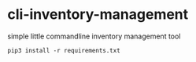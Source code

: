 # cli-inventory-management
simple little commandline inventory management tool 

`pip3 install -r requirements.txt`

